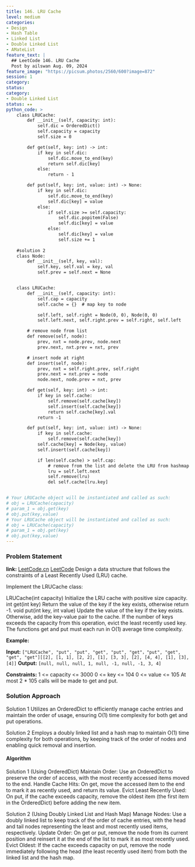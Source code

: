 ```yaml
---
title: 146. LRU Cache
level: medium
categories:
- Design
- Hash Table
- Linked List
- Double Linked List
- AMateList
feature_text: |
  ## LeetCode 146. LRU Cache
  Post by ailswan Aug. 09, 2024
feature_image: "https://picsum.photos/2560/600?image=872"
session: 1
category:
status: 
category:
- Double Linked List
status: ★★
python_code: >
    class LRUCache:
        def __init__(self, capacity: int):
            self.dic = OrderedDict()
            self.capacity = capacity
            self.size = 0 

        def get(self, key: int) -> int:
            if key in self.dic:
                self.dic.move_to_end(key)
                return self.dic[key]
            else:
                return - 1

        def put(self, key: int, value: int) -> None:
            if key in self.dic:
                self.dic.move_to_end(key)
                self.dic[key] = value
            else:
                if self.size >= self.capacity:
                    self.dic.popitem(False)
                    self.dic[key] = value
                else:
                    self.dic[key] = value
                    self.size += 1
                
    #solution 2
    class Node:
        def __init__(self, key, val):
            self.key, self.val = key, val
            self.prev = self.next = None


    class LRUCache:
        def __init__(self, capacity: int):
            self.cap = capacity
            self.cache = {}  # map key to node

            self.left, self.right = Node(0, 0), Node(0, 0)
            self.left.next, self.right.prev = self.right, self.left

        # remove node from list
        def remove(self, node):
            prev, nxt = node.prev, node.next
            prev.next, nxt.prev = nxt, prev

        # insert node at right
        def insert(self, node):
            prev, nxt = self.right.prev, self.right
            prev.next = nxt.prev = node
            node.next, node.prev = nxt, prev

        def get(self, key: int) -> int:
            if key in self.cache:
                self.remove(self.cache[key])
                self.insert(self.cache[key])
                return self.cache[key].val
            return -1

        def put(self, key: int, value: int) -> None:
            if key in self.cache:
                self.remove(self.cache[key])
            self.cache[key] = Node(key, value)
            self.insert(self.cache[key])

            if len(self.cache) > self.cap:
                # remove from the list and delete the LRU from hashmap
                lru = self.left.next
                self.remove(lru)
                del self.cache[lru.key]


# Your LRUCache object will be instantiated and called as such:
# obj = LRUCache(capacity)
# param_1 = obj.get(key)
# obj.put(key,value)
# Your LRUCache object will be instantiated and called as such:
# obj = LRUCache(capacity)
# param_1 = obj.get(key)
# obj.put(key,value)  
---
```


### Problem Statement
**link:**
[LeetCode.cn](https://leetcode.cn/problems/longest-consecutive-sequence/)
[LeetCode](https://leetcode.com/longest-consecutive-sequence/)
Design a data structure that follows the constraints of a Least Recently Used (LRU) cache.

Implement the LRUCache class:

LRUCache(int capacity) Initialize the LRU cache with positive size capacity.
int get(int key) Return the value of the key if the key exists, otherwise return -1.
void put(int key, int value) Update the value of the key if the key exists. Otherwise, add the key-value pair to the cache. If the number of keys exceeds the capacity from this operation, evict the least recently used key.
The functions get and put must each run in O(1) average time complexity.


 
**Example:**

**Input:** `["LRUCache", "put", "put", "get", "put", "get"，"put", "get", "get", "get"][[2], [1, 1], [2, 2], [1], [3, 3], [2], [4, 4], [1], [3], [4]]`
**Output:** `[null, null, null, 1, null, -1, null, -1, 3, 4]`

**Constraints:**
1 <= capacity <= 3000
0 <= key <= 104
0 <= value <= 105
At most 2 * 105 calls will be made to get and put.

### Solution Approach
Solution 1
Utilizes an OrderedDict to efficiently manage cache entries and maintain the order of usage, ensuring O(1) time complexity for both get and put operations.

Solution 2
Employs a doubly linked list and a hash map to maintain O(1) time complexity for both operations, by keeping track of the order of nodes and enabling quick removal and insertion.

#### Algorithm
Solution 1 (Using OrderedDict)
Maintain Order: Use an OrderedDict to preserve the order of access, with the most recently accessed items moved to the end.
Handle Cache Hits: On get, move the accessed item to the end to mark it as recently used, and return its value.
Evict Least Recently Used: On put, if the cache exceeds capacity, remove the oldest item (the first item in the OrderedDict) before adding the new item.

Solution 2 (Using Doubly Linked List and Hash Map)
Manage Nodes: Use a doubly linked list to keep track of the order of cache entries, with the head and tail nodes representing the least and most recently used items, respectively.
Update Order: On get or put, remove the node from its current position and reinsert it at the end of the list to mark it as most recently used.
Evict Oldest: If the cache exceeds capacity on put, remove the node immediately following the head (the least recently used item) from both the linked list and the hash map.